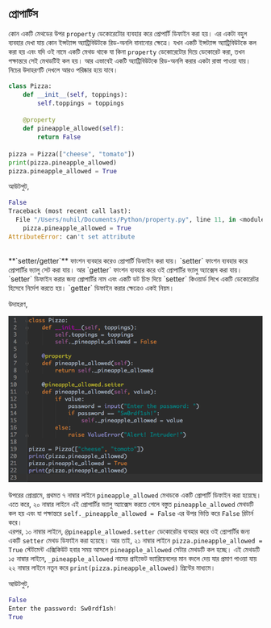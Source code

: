 ## প্রোপার্টিস

কোন একটি মেথডের উপর `property` ডেকোরেটোর ব্যবহার করে প্রোপার্টি ডিফাইন করা হয়। এর একটা বহুল ব্যবহার দেখা যায় কোন ইন্সট্যান্স অ্যাট্রিবিউটকে রিড-অনলি বানানোর ক্ষেত্রে। যখন একটি ইন্সট্যান্স অ্যাট্রিবিউটকে কল করা হয় এবং যদি ওই নামে একটি মেথড থাকে যা কিনা `property` ডেকোরেটোর দিয়ে ডেকোরেট করা, তখন পক্ষান্তরে সেই মেথডটিই কল হয়। আর এভাবেই একটি অ্যাট্রিবিউটকে রিড-অনলি করার একটা রাস্তা পাওয়া যায়। নিচের উদাহরণটি দেখলে আরও পরিষ্কার হয়ে যাবে।    

```python
class Pizza:
    def __init__(self, toppings):
        self.toppings = toppings

    @property
    def pineapple_allowed(self):
        return False

pizza = Pizza(["cheese", "tomato"])
print(pizza.pineapple_allowed)
pizza.pineapple_allowed = True
```

আউটপুট, 

```python
False
Traceback (most recent call last):
  File "/Users/nuhil/Documents/Python/property.py", line 11, in <module>
    pizza.pineapple_allowed = True
AttributeError: can't set attribute
```

<br/>
**`setter/getter`** ফাংশন ব্যবহার করেও প্রোপার্টি ডিফাইন করা যায়। `setter` ফাংশন ব্যবহার করে প্রোপার্টির ভ্যালু সেট করা যায়। আর `getter` ফাংশন ব্যবহার করে ওই প্রোপার্টির ভ্যালু অ্যাক্সেস করা যায়।    
`setter` ডিফাইন করার জন্য প্রোপার্টির নাম এবং একটি ডট চিহ্ন দিয়ে `setter` কিওয়ার্ড লিখে একটি ডেকোরেটর হিসেবে নির্দেশ করতে হয়। `getter` ডিফাইন করার ক্ষেত্রেও একই নিয়ম।   

উদাহরণ, 

<img src="property.png" alt="cover" />   

উপরের প্রোগ্রামে, প্রথমত ৭ নাম্বার লাইনে `pineapple_allowed` মেথডকে একটি প্রোপার্টি ডিফাইন করা হয়েছে। এতে করে, ২০ নাম্বার লাইনে এই প্রোপার্টির ভ্যালু অ্যাক্সেস করতে গেলে বস্তুত `pineapple_allowed` মেথডটি কল হয় এবং যা পক্ষান্তরে `self._pineapple_allowed = False` এর উপর ভিত্তি করে `False` রিটার্ন করে।    
এরপর, ১০ নাম্বার লাইনে, `@pineapple_allowed.setter` ডেকোরেটর ব্যবহার করে ওই প্রোপার্টির জন্য একটি `setter` মেথড ডিফাইন করা হয়েছে। আর তাই, ২১ নাম্বার লাইনে `pizza.pineapple_allowed = True` স্টেটমেন্ট এক্সিকিউট হবার সময় আসলে `pineapple_allowed` সেটার মেথডটি কল হচ্ছে।  এই মেথডটি ১৫ নাম্বার লাইনে, `_pineapple_allowed` নামের প্রাইভেট ভ্যারিয়েবলের মান বদলে দেয় যার প্রমাণ পাওয়া যায় ২২ নাম্বার লাইনে নতুন করে `print(pizza.pineapple_allowed)` প্রিন্টের মাধ্যমে।   

আউটপুট, 

```python
False
Enter the password: Sw0rdf1sh!
True
```

